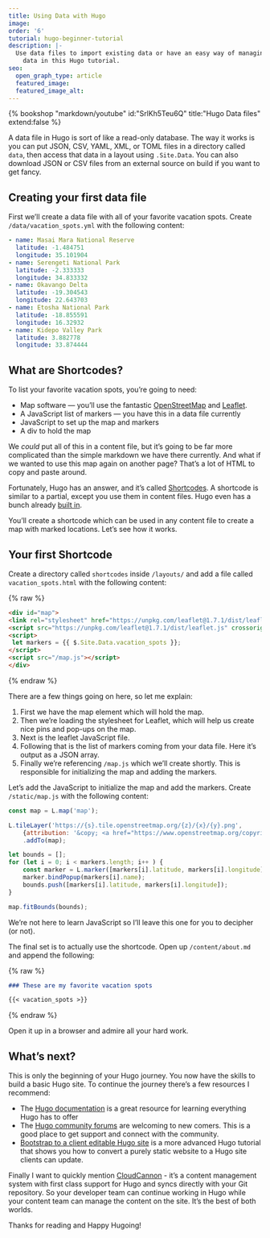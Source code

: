 ```yaml
---
title: Using Data with Hugo
image:
order: '6'
tutorial: hugo-beginner-tutorial
description: |-
  Use data files to import existing data or have an easy way of managing global
    data in this Hugo tutorial.
seo:
  open_graph_type: article
  featured_image:
  featured_image_alt:
---
```


{% bookshop "markdown/youtube" id:"SrlKh5Teu6Q" title:"Hugo Data files" extend:false %}

A data file in Hugo is sort of like a read-only database. The way it works is you can put JSON, CSV, YAML, XML, or TOML files in a directory called `data`, then access that data in a layout using `.Site.Data`. You can also download JSON or CSV files from an external source on build if you want to get fancy.

## Creating your first data file

First we’ll create a data file with all of your favorite vacation spots. Create `/data/vacation_spots.yml` with the following content:

```yaml
- name: Masai Mara National Reserve
  latitude: -1.484751
  longitude: 35.101904
- name: Serengeti National Park
  latitude: -2.333333
  longitude: 34.833332
- name: Okavango Delta
  latitude: -19.304543
  longitude: 22.643703
- name: Etosha National Park
  latitude: -18.855591
  longitude: 16.32932
- name: Kidepo Valley Park
  latitude: 3.882778
  longitude: 33.874444
```


## What are Shortcodes?

To list your favorite vacation spots, you’re going to need:

* Map software — you’ll use the fantastic [OpenStreetMap](https://www.openstreetmap.org) and [Leaflet](https://leafletjs.com/).
* A JavaScript list of markers — you have this in a data file currently
* JavaScript to set up the map and markers
* A div to hold the map

We *could* put all of this in a content file, but it’s going to be far more complicated than the simple markdown we have there currently. And what if we wanted to use this map again on another page? That’s a lot of HTML to copy and paste around.

Fortunately, Hugo has an answer, and it’s called [Shortcodes](https://gohugo.io/content-management/shortcodes/). A shortcode is similar to a partial, except you use them in content files. Hugo even has a bunch already [built in](https://gohugo.io/content-management/shortcodes/#use-hugos-built-in-shortcodes).

You’ll create a shortcode which can be used in any content file to create a map with marked locations. Let’s see how it works.

## Your first Shortcode

Create a directory called `shortcodes` inside `/layouts/` and add a file called `vacation_spots.html` with the following content:

{% raw %}
 ```html
<div id="map">
<link rel="stylesheet" href="https://unpkg.com/leaflet@1.7.1/dist/leaflet.css" crossorigin=""/>
<script src="https://unpkg.com/leaflet@1.7.1/dist/leaflet.js" crossorigin=""></script>
<script>
  let markers = {{ $.Site.Data.vacation_spots }};
</script>
<script src="/map.js"></script>
</div>
```
{% endraw %}

There are a few things going on here, so let me explain:

1. First we have the map element which will hold the map.
2. Then we’re loading the stylesheet for Leaflet, which will help us create nice pins and pop-ups on the map.
3. Next is the leaflet JavaScript file.
4. Following that is the list of markers coming from your data file. Here it’s output as a JSON array.
5. Finally we’re referencing `/map.js` which we’ll create shortly. This is responsible for initializing the map and adding the markers.

Let’s add the JavaScript to initialize the map and add the markers. Create `/static/map.js` with the following content:

```javascript
const map = L.map('map');

L.tileLayer('https://{s}.tile.openstreetmap.org/{z}/{x}/{y}.png', 
    {attribution: '&copy; <a href="https://www.openstreetmap.org/copyright">OpenStreetMap</a> contributors'})
    .addTo(map);

let bounds = [];
for (let i = 0; i < markers.length; i++ ) {
    const marker = L.marker([markers[i].latitude, markers[i].longitude]).addTo(map);
    marker.bindPopup(markers[i].name);
    bounds.push([markers[i].latitude, markers[i].longitude]);
}

map.fitBounds(bounds);
```

We’re not here to learn JavaScript so I’ll leave this one for you to decipher (or not).

The final set is to actually use the shortcode. Open up `/content/about.md` and append the following:

{% raw %}
```markdown
### These are my favorite vacation spots

{{< vacation_spots >}}
```
{% endraw %}

Open it up in a browser and admire all your hard work.

## What’s next?

This is only the beginning of your Hugo journey. You now have the skills to build a basic Hugo site. To continue the journey there’s a few resources I recommend:

* The [Hugo documentation](https://gohugo.io/getting-started/installing/) is a great resource for learning everything Hugo has to offer
* The [Hugo community forums](https://gohugo.io/getting-started/installing/) are welcoming to new comers. This is a good place to get support and connect with the community.
* [Bootstrap to a client editable Hugo site](https://cloudcannon.com/community/learn/bootstrap-to-a-client-editable-hugo-site/) is a more advanced Hugo tutorial that shows you how to convert a purely static website to a Hugo site clients can update.

Finally I want to quickly mention [CloudCannon](https://cloudcannon.com/hugo-cms/) - it’s a content management system with first class support for Hugo and syncs directly with your Git repository. So your developer team can continue working in Hugo while your content team can manage the content on the site. It’s the best of both worlds.

Thanks for reading and Happy Hugoing\!
